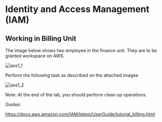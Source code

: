 # Identity and Access Management (IAM)

## Working in Billing Unit

The image below shows two employee in the finance unit. They are to be granted workspace on AWS. 

![ass1_1](/Cloud-Practioner/images/ass1_1.png)

Perform the following task as described on the attached imagee


![ass1_2](/Cloud-Practioner/images/ass1_2.png)


Note:
At the end of the lab, you should perform clean up operations.




Guides:

https://docs.aws.amazon.com/IAM/latest/UserGuide/tutorial_billing.html
